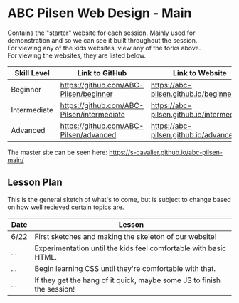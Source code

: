 # ABC Pilsen Web Design - Main
Contains the "starter" website for each session. Mainly used for demonstration and so we can see it built throughout the session.\
For viewing any of the kids websites, view any of the forks above.\
For viewing the websites, they are listed below.

| Skill Level | Link to GitHub | Link to Website |
| ----------- | --------------- | --------------- |
| Beginner | https://github.com/ABC-Pilsen/beginner | https://abc-pilsen.github.io/beginner/ |
| Intermediate | https://github.com/ABC-Pilsen/intermediate | https://abc-pilsen.github.io/intermediate/ |
| Advanced | https://github.com/ABC-Pilsen/advanced | https://abc-pilsen.github.io/advanced/ |

The master site can be seen here: https://s-cavalier.github.io/abc-pilsen-main/

## Lesson Plan
This is the general sketch of what's to come, but is subject to change based on how well recieved certain topics are.

| Date | Lesson |
| ---- | ------ |
| 6/22 | First sketches and making the skeleton of our website! |
| ... | Experimentation until the kids feel comfortable with basic HTML. |
| ... | Begin learning CSS until they're comfortable with that. |
| ... | If they get the hang of it quick, maybe some JS to finish the session! |